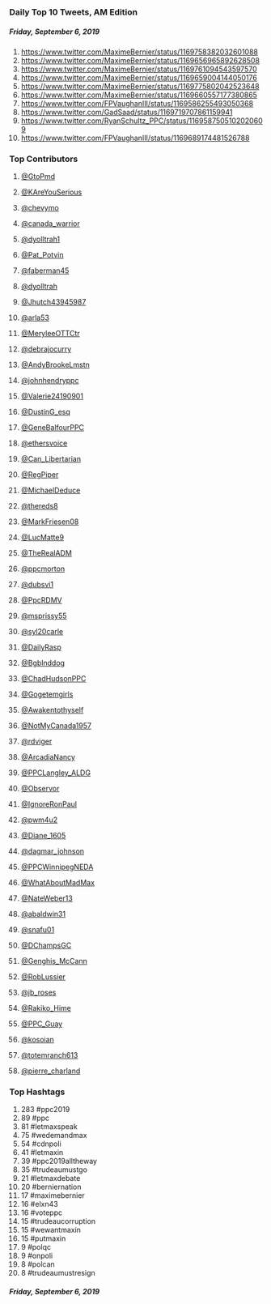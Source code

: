 ### Daily Top 10 Tweets, AM Edition
##### Friday, September 6, 2019
 1) https://www.twitter.com/MaximeBernier/status/1169758382032601088
 2) https://www.twitter.com/MaximeBernier/status/1169656965892628508
 3) https://www.twitter.com/MaximeBernier/status/1169761094543597570
 4) https://www.twitter.com/MaximeBernier/status/1169659004144050176
 5) https://www.twitter.com/MaximeBernier/status/1169775802042523648
 6) https://www.twitter.com/MaximeBernier/status/1169660557177380865
 7) https://www.twitter.com/FPVaughanIII/status/1169586255493050368
 8) https://www.twitter.com/GadSaad/status/1169719707861159941
 9) https://www.twitter.com/RyanSchultz_PPC/status/1169587505102020609
10) https://www.twitter.com/FPVaughanIII/status/1169689174481526788

### Top Contributors
  1) [@GtoPmd](https://www.twitter.com/GtoPmd)
  2) [@KAreYouSerious](https://www.twitter.com/KAreYouSerious)
  3) [@chevymo](https://www.twitter.com/chevymo)
  4) [@canada_warrior](https://www.twitter.com/canada_warrior)
  5) [@dyolltrah1](https://www.twitter.com/dyolltrah1)
  6) [@Pat_Potvin](https://www.twitter.com/Pat_Potvin)
  7) [@faberman45](https://www.twitter.com/faberman45)
  8) [@dyolltrah](https://www.twitter.com/dyolltrah)
  9) [@Jhutch43945987](https://www.twitter.com/Jhutch43945987)
 10) [@arla53](https://www.twitter.com/arla53)

 11) [@MeryleeOTTCtr](https://www.twitter.com/MeryleeOTTCtr)
 12) [@debrajocurry](https://www.twitter.com/debrajocurry)
 13) [@AndyBrookeLmstn](https://www.twitter.com/AndyBrookeLmstn)
 14) [@johnhendryppc](https://www.twitter.com/johnhendryppc)
 15) [@Valerie24190901](https://www.twitter.com/Valerie24190901)
 16) [@DustinG_esq](https://www.twitter.com/DustinG_esq)
 17) [@GeneBalfourPPC](https://www.twitter.com/GeneBalfourPPC)
 18) [@ethersvoice](https://www.twitter.com/ethersvoice)
 19) [@Can_Libertarian](https://www.twitter.com/Can_Libertarian)
 20) [@RegPiper](https://www.twitter.com/RegPiper)

 21) [@MichaelDeduce](https://www.twitter.com/MichaelDeduce)
 22) [@thereds8](https://www.twitter.com/thereds8)
 23) [@MarkFriesen08](https://www.twitter.com/MarkFriesen08)
 24) [@LucMatte9](https://www.twitter.com/LucMatte9)
 25) [@TheRealADM](https://www.twitter.com/TheRealADM)
 26) [@ppcmorton](https://www.twitter.com/ppcmorton)
 27) [@dubsvi1](https://www.twitter.com/dubsvi1)
 28) [@PpcRDMV](https://www.twitter.com/PpcRDMV)
 29) [@msprissy55](https://www.twitter.com/msprissy55)
 30) [@syl20carle](https://www.twitter.com/syl20carle)

 31) [@DailyRasp](https://www.twitter.com/DailyRasp)
 32) [@Bgblnddog](https://www.twitter.com/Bgblnddog)
 33) [@ChadHudsonPPC](https://www.twitter.com/ChadHudsonPPC)
 34) [@Gogetemgirls](https://www.twitter.com/Gogetemgirls)
 35) [@Awakentothyself](https://www.twitter.com/Awakentothyself)
 36) [@NotMyCanada1957](https://www.twitter.com/NotMyCanada1957)
 37) [@rdviger](https://www.twitter.com/rdviger)
 38) [@ArcadiaNancy](https://www.twitter.com/ArcadiaNancy)
 39) [@PPCLangley_ALDG](https://www.twitter.com/PPCLangley_ALDG)
 40) [@Observor](https://www.twitter.com/Observor)

 41) [@IgnoreRonPaul](https://www.twitter.com/IgnoreRonPaul)
 42) [@pwm4u2](https://www.twitter.com/pwm4u2)
 43) [@Diane_1605](https://www.twitter.com/Diane_1605)
 44) [@dagmar_johnson](https://www.twitter.com/dagmar_johnson)
 45) [@PPCWinnipegNEDA](https://www.twitter.com/PPCWinnipegNEDA)
 46) [@WhatAboutMadMax](https://www.twitter.com/WhatAboutMadMax)
 47) [@NateWeber13](https://www.twitter.com/NateWeber13)
 48) [@abaldwin31](https://www.twitter.com/abaldwin31)
 49) [@snafu01](https://www.twitter.com/snafu01)
 50) [@DChampsGC](https://www.twitter.com/DChampsGC)

 51) [@Genghis_McCann](https://www.twitter.com/Genghis_McCann)
 52) [@RobLussier](https://www.twitter.com/RobLussier)
 53) [@jb_roses](https://www.twitter.com/jb_roses)
 54) [@Rakiko_Hime](https://www.twitter.com/Rakiko_Hime)
 55) [@PPC_Guay](https://www.twitter.com/PPC_Guay)
 56) [@kosoian](https://www.twitter.com/kosoian)
 57) [@totemranch613](https://www.twitter.com/totemranch613)
 58) [@pierre_charland](https://www.twitter.com/pierre_charland)


### Top Hashtags

  1) 283 #ppc2019
  2)  89 #ppc
  3)  81 #letmaxspeak
  4)  75 #wedemandmax
  5)  54 #cdnpoli
  6)  41 #letmaxin
  7)  39 #ppc2019alltheway
  8)  35 #trudeaumustgo
  9)  21 #letmaxdebate
 10)  20 #berniernation
 11)  17 #maximebernier
 12)  16 #elxn43
 13)  16 #voteppc
 14)  15 #trudeaucorruption
 15)  15 #wewantmaxin
 16)  15 #putmaxin
 17)   9 #polqc
 18)   9 #onpoli
 19)   8 #polcan
 20)   8 #trudeaumustresign

##### Friday, September 6, 2019


